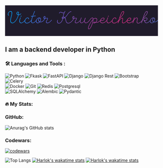 ![Header](https://github.com/Victor-Krupeichenko/victor-krupeichenko/blob/main/assets/name.gif)

## I am a backend developer in Python

### :hammer_and_wrench: Languages and Tools :

  ![Python](https://img.shields.io/badge/-Python-f1f518?style=flat-square&logo=python)
  ![Fkask](https://img.shields.io/badge/-Flask-74cf3c?style=flat-square&logo=flask)
  ![FastAPI](https://img.shields.io/badge/-FastAPI-74cf3c?style=flat-square&logo=fastapi)
  ![Django](https://img.shields.io/badge/-Django-092E20?style=flat-square&logo=django)
  ![Django Rest](https://img.shields.io/badge/-DjangoRest-092E20?style=flat-square&logo=django-rest)
  ![Bootstrap](https://img.shields.io/badge/-Bootstrap-ce62f5?style=flat-square&logo=bootstrap)
  ![Celery](https://img.shields.io/badge/-Celery-37814A?style=flat-square&logo=Celery)  
  ![Docker](https://img.shields.io/badge/-Docker-1de4f2?style=flat-square&logo=docker)
  ![Git](https://img.shields.io/badge/-Git-COLOR?style=flat-square&logo=git)
  ![Redis](https://img.shields.io/badge/-Redis-f78b97?style=flat-square&logo=redis)
  ![Postgresql](https://img.shields.io/badge/-Postgresql-1de4f2?style=flat-square&logo=postgresql)  
  ![SQLAlchemy](https://img.shields.io/badge/-SQLAlchemy-ba7378?style=flat-square&logo=sqlalchemy)
  ![Alembic](https://img.shields.io/badge/-Alembic-80cced?style=flat-square&logo=Alembic)
  ![Pydantic](https://img.shields.io/badge/-Pydantic-E92063?style=flat-square&logo=Pydantic)
  


### :fire: My Stats:
### GitHub:
![Anurag's GitHub stats](https://github-readme-stats.vercel.app/api?username=victor-krupeichenko&rank_icon=github&bg_color=30,e96443,904e95&title_color=fff&hide=prs,issues,contribs&count_private=true&show_icons=true&theme=radical)
### Codewars:
[![codewars](https://www.codewars.com/users/Victor-Krupeichenko/badges/large)](https://www.codewars.com/users/Victor-Krupeichenko/badges/large)

![Top Langs](https://github-readme-stats.vercel.app/api/top-langs/?username=Victor-Krupeichenko)
[![Harlok's wakatime stats](https://github-readme-stats.vercel.app/api/wakatime?username=Victor-Krupeichenko)](https://github.com/anuraghazra/github-readme-stats)
[![Harlok's wakatime stats](https://github-readme-stats.vercel.app/api/wakatime?username=ffflabs)](https://github.com/anuraghazra/github-readme-stats)
